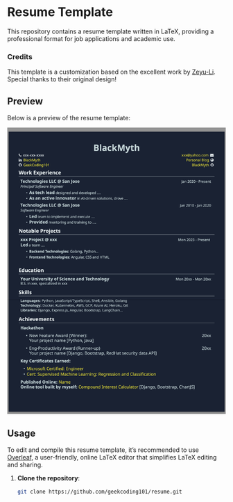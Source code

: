 # Resume Template

This repository contains a resume template written in LaTeX, providing a professional format for job applications and academic use.

### Credits

This template is a customization based on the excellent work by [Zeyu-Li](https://github.com/Zeyu-Li/resume-template). Special thanks to their original design!

## Preview

Below is a preview of the resume template:

![resume](resume.png)

## Usage

To edit and compile this resume template, it’s recommended to use [Overleaf](https://www.overleaf.com/), a user-friendly, online LaTeX editor that simplifies LaTeX editing and sharing.

1. **Clone the repository**:
   ```bash
   git clone https://github.com/geekcoding101/resume.git
